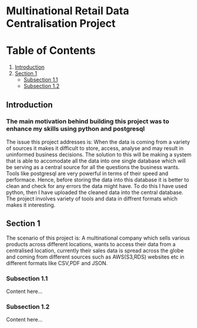 # Multinational Retail Data Centralisation Project


# Table of Contents
1. [Introduction](#introduction)
2. [Section 1](#section-1)
    - [Subsection 1.1](#subsection-1.1)
    - [Subsection 1.2](#subsection-1.2)


## Introduction
### The main motivation behind building this project was to enhance my skills using python and postgresql
The issue this project addresses is: When the data is coming from a variety of sources it makes it difficult to store, access, analyse and may result in uninformed business decisions.
The solution to this will be making a system that is able to accomodate all the data into one single database which will be serving as a central source for all the questions the business wants.
Tools like postgresql are very powerful in terms of their speed and performace. Hence, before storing the data into this database it is better to clean and check for any errors the data might have. To do this I have used python, then I have uploaded the cleaned data into the central database.
The project involves variety of tools and data in diffrent formats which makes it interesting.

## Section 1
The scenario of this project is: A multinational company which sells various products across different locations, wants to access their data from a centralised location, currently their sales data is spread across the globe and coming from different sources such as AWS(S3,RDS) websites etc in different formats like CSV,PDF and JSON. 

### Subsection 1.1
Content here...

### Subsection 1.2
Content here...



